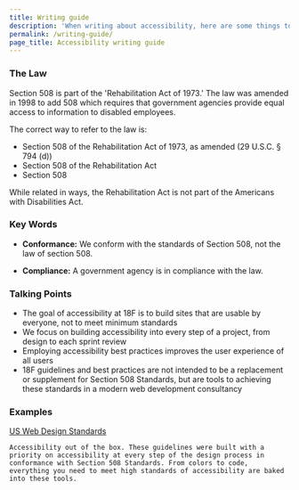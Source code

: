 ```yaml
---
title: Writing guide
description: 'When writing about accessibility, here are some things to keep in mind'
permalink: /writing-guide/
page_title: Accessibility writing guide
---
```


### The Law

Section 508 is part of the 'Rehabilitation Act of 1973.' The law was amended in 1998 to add 508 which requires that government agencies provide equal access to information to disabled employees.

The correct way to refer to the law is:

* Section 508 of the Rehabilitation Act of 1973, as amended (29 U.S.C. § 794 (d))
* Section 508 of the Rehabilitation Act
* Section 508

While related in ways, the Rehabilitation Act is not part of the Americans with Disabilities Act.

### Key Words

* __Conformance:__ We conform with the standards of Section 508, not the law of section 508.

* __Compliance:__ A government agency is in compliance with the law.

### Talking Points

* The goal of accessibility at 18F is to build sites that are usable by everyone, not to meet minimum standards
* We focus on building accessibility into every step of a project, from design to each sprint review
* Employing accessibility best practices improves the user experience of all users
* 18F guidelines and best practices are not intended to be a replacement or supplement for Section 508 Standards, but are tools to achieving these standards in a modern web development consultancy

### Examples

[US Web Design Standards](https://playbook.cio.gov/designstandards/)

`Accessibility out of the box. These guidelines were built with a priority on accessibility at every step of the design process in conformance with Section 508 Standards. From colors to code, everything you need to meet high standards of accessibility are baked into these tools.`





